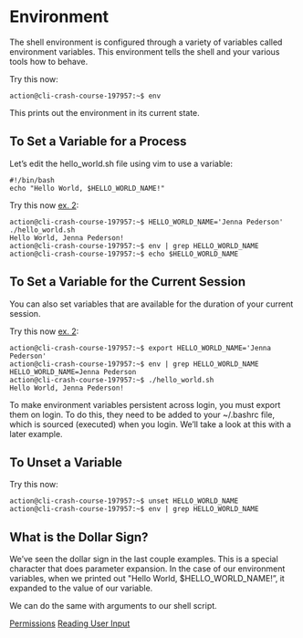 # Environment

The shell environment is configured through a variety of variables called environment variables. This environment tells the shell and your various tools how to behave.

Try this now:
```
action@cli-crash-course-197957:~$ env
```

This prints out the environment in its current state.

## To Set a Variable for a Process

Let’s edit the hello_world.sh file using vim to use a variable:
```
#!/bin/bash
echo "Hello World, $HELLO_WORLD_NAME!"
```

Try this now [ex. 2](example2):
```
action@cli-crash-course-197957:~$ HELLO_WORLD_NAME='Jenna Pederson' ./hello_world.sh
Hello World, Jenna Pederson!
action@cli-crash-course-197957:~$ env | grep HELLO_WORLD_NAME
action@cli-crash-course-197957:~$ echo $HELLO_WORLD_NAME
```

## To Set a Variable for the Current Session

You can also set variables that are available for the duration of your current session.

Try this now [ex. 2](example2):
```
action@cli-crash-course-197957:~$ export HELLO_WORLD_NAME='Jenna Pederson'
action@cli-crash-course-197957:~$ env | grep HELLO_WORLD_NAME
HELLO_WORLD_NAME=Jenna Pederson
action@cli-crash-course-197957:~$ ./hello_world.sh
Hello World, Jenna Pederson!
```

To make environment variables persistent across login, you must export them on login. To do this, they need to be added to your ~/.bashrc file, which is sourced (executed) when you login. We’ll take a look at this with a later example.

## To Unset a Variable

Try this now:
```
action@cli-crash-course-197957:~$ unset HELLO_WORLD_NAME
action@cli-crash-course-197957:~$ env | grep HELLO_WORLD_NAME
```

## What is the Dollar Sign?

We’ve seen the dollar sign in the last couple examples. This is a special character that does parameter expansion. In the case of our environment variables, when we printed out "Hello World, $HELLO_WORLD_NAME!”, it expanded to the value of our variable.

We can do the same with arguments to our shell script.

[Permissions](06_permissions.md)	[Reading User Input](08_read_user_input.md)
